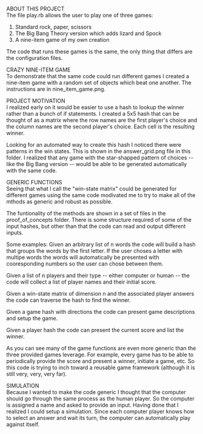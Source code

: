 

ABOUT THIS PROJECT  
The file play.rb allows the user to play one of three games:
1) Standard rock, paper, scissors
2) The Big Bang Theory version which adds lizard and Spock
3) A nine-item game of my own creation

The code that runs these games is the same, the only thing that differs are the configuration files.


CRAZY NINE-ITEM GAME  
To demonstrate that the same code could run different games I created a nine-item game with
a random set of objects which beat one another. The instructions are in nine_item_game.png.


PROJECT MOTIVATION  
I realized early on it would be easier to use a hash to lookup the winner rather than a bunch of
if statements. I created a 5x5 hash that can be thought of as a matrix where the row names are
the first player's choice and the column names are the second player's choice. Each cell is the
resulting winner.

Looking for an automated way to create this hash I noticed there were patterns in the win states.
This is shown in the answer_grid.png file in this folder. I realized that any game with the
star-shapped pattern of choices -- like the Big Bang version -- would be able to be generated 
automatically with the same code.


GENERIC FUNCTIONS  
Seeing that what I call the "win-state matrix" could be generated for different games using the
same code modivated me to try to make all of the mthods as generic and robust as possible.

The funtionality of the methods are shown in a set of files in the proof_of_concepts folder. There 
is some structure required of some of the input hashes, but other than that the code can read and 
output different inputs.

  Some examples:
  Given an arbitrary list of n words the code will build a hash that groups the words by the first 
  letter. If the user choses a letter with multipe words the words will automatically be presented 
  with cooresponding numbers so the user can chose between them.

  Given a list of n players and their type -- either computer or human -- the code will collect a 
  list of player names and their initial score.

  Given a win-state matrix of dimension n and the associated player answers the code can traverse 
  the hash to find the winner.

  Given a game hash with directions the code can present game descriptions and setup the game.

  Given a player hash the code can present the current score and list the winner.

As you can see many of the game functions are even more generic than the three provided games leverage.
For example, every game has to be able to periodically provide the score and present a winner, initiate
a game, etc. So this code is trying to inch toward a reusable game framework (although it is still very,
very, very far).


SIMULATION  
Because I wanted to make the code generic I thought that the computer should go through the same process
as the human player. So the computer is assigned a name and asked to provide an input. Having done that
I realized I could setup a simulation. Since each computer player knows how to select an answer and 
wait its turn, the computer can automatically play against itself.